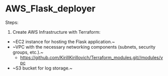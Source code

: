 # AWS_Flask_deployer

Steps:
1) Create AWS Infrastructure with Terraform:
+ ~EC2 instance for hosting the Flask application.~
+ ~VPC with the necessary networking components (subnets, security groups, etc.).~
   + https://github.com/KirillKirillovich/Terraform_modules.git//modules/vpc
+ ~S3 bucket for log storage.~